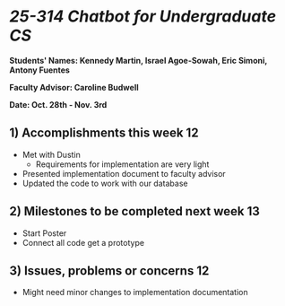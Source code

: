 # *25-314 Chatbot for Undergraduate CS*

**Students' Names: Kennedy Martin, Israel Agoe-Sowah, Eric Simoni, Antony Fuentes**

**Faculty Advisor: Caroline Budwell**

**Date: Oct. 28th - Nov. 3rd**

## 1) Accomplishments this week 12
   - Met with Dustin
      - Requirements for implementation are very light
   - Presented implementation document to faculty advisor
   - Updated the code to work with our database 

## 2) Milestones to be completed next week 13
   - Start Poster
   - Connect all code get a prototype

## 3) Issues, problems or concerns 12
   - Might need minor changes to implementation documentation
